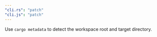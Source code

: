 ```yaml
---
"cli.rs": "patch"
"cli.js": "patch"
---
```


Use `cargo metadata` to detect the workspace root and target directory.
